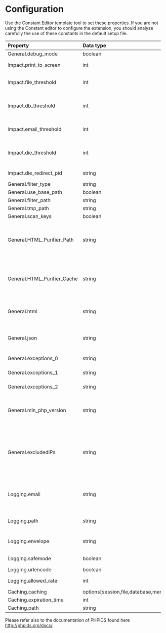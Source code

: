 Configuration
=============

Use the Constant Editor template tool to set these properties. If you are not using the Constant editor to configure the extension, you should analyze carefully the use of these constants in the default setup file.

<table>
<col width="10%" />
<col width="17%" />
<col width="27%" />
<col width="44%" />
<thead>
<tr class="header">
<th align="left">Property</th>
<th align="left">Data type</th>
<th align="left">Description</th>
<th align="left">Default</th>
</tr>
</thead>
<tbody>
<tr class="odd">
<td align="left">General.debug_mode</td>
<td align="left">boolean</td>
<td align="left">Turn on or off debug mode.</td>
<td align="left">0</td>
</tr>
<tr class="even">
<td align="left">Impact.print_to_screen</td>
<td align="left">int</td>
<td align="left">Threshold for showing an impact on the screen</td>
<td align="left">0</td>
</tr>
<tr class="odd">
<td align="left">Impact.file_threshold</td>
<td align="left">int</td>
<td align="left">Threshold for reporting an impact to the logfile defined in Logging.path</td>
<td align="left">0</td>
</tr>
<tr class="even">
<td align="left">Impact.db_threshold</td>
<td align="left">int</td>
<td align="left">Threshold for reporting an impact to the database shown in the PHPIDS backend module</td>
<td align="left">15</td>
</tr>
<tr class="odd">
<td align="left">Impact.email_threshold</td>
<td align="left">int</td>
<td align="left">Threshold for reporting an impact by e-mail specified in Logging.email</td>
<td align="left">20</td>
</tr>
<tr class="even">
<td align="left">Impact.die_threshold</td>
<td align="left">int</td>
<td align="left">Threshold for locking the homepage to the attacker with a session_destroy() and PHP die()</td>
<td align="left">65</td>
</tr>
<tr class="odd">
<td align="left">Impact.die_redirect_pid</td>
<td align="left">string</td>
<td align="left">pid or alias to redirect to after die</td>
<td align="left"></td>
</tr>
<tr class="even">
<td align="left">General.filter_type</td>
<td align="left">string</td>
<td align="left">Choose your filter type.</td>
<td align="left">xml</td>
</tr>
<tr class="odd">
<td align="left">General.use_base_path</td>
<td align="left">boolean</td>
<td align="left">Choose if base path is used.</td>
<td align="left">1</td>
</tr>
<tr class="even">
<td align="left">General.filter_path</td>
<td align="left">string</td>
<td align="left">Choose your filter file.</td>
<td align="left">default_filter.xml</td>
</tr>
<tr class="odd">
<td align="left">General.tmp_path</td>
<td align="left">string</td>
<td align="left">Choose your temp path.</td>
<td align="left">tmp</td>
</tr>
<tr class="even">
<td align="left">General.scan_keys</td>
<td align="left">boolean</td>
<td align="left">Use scan key</td>
<td align="left">0</td>
</tr>
<tr class="odd">
<td align="left">General.HTML_Purifier_Path</td>
<td align="left">string</td>
<td align="left">In case you want to use a different HTMLPurifier source, specify it here. By default, those files are used that are being shipped with PHPIDS</td>
<td align="left">IDS/vendors/htmlpurifier/HTMLPurifier.auto.php</td>
</tr>
<tr class="even">
<td align="left">General.HTML_Purifier_Cache</td>
<td align="left">string</td>
<td align="left">In case you want to use a different HTMLPurifier cache, specify it here. By default, those files are used that are being shipped with PHPIDS</td>
<td align="left">IDS/vendors/htmlpurifier/HTMLPurifier/DefinitionCache/Serializer</td>
</tr>
<tr class="odd">
<td align="left">General.html</td>
<td align="left">string</td>
<td align="left">Define which fields contain html and need preparation before hitting the PHPIDS rules</td>
<td align="left">__wysiwyg</td>
</tr>
<tr class="even">
<td align="left">General.json</td>
<td align="left">string</td>
<td align="left">Define which fields contain JSON data and should be treated as such for fewer false positives</td>
<td align="left">POST.__jsondata</td>
</tr>
<tr class="odd">
<td align="left">General.exceptions_0</td>
<td align="left">string</td>
<td align="left">Define which fields shouldn't be monitored</td>
<td align="left">GET.EXAMPLE1</td>
</tr>
<tr class="even">
<td align="left">General.exceptions_1</td>
<td align="left">string</td>
<td align="left">Define which fields shouldn't be monitored</td>
<td align="left">POST.EXAMPLE2</td>
</tr>
<tr class="odd">
<td align="left">General.exceptions_2</td>
<td align="left">string</td>
<td align="left">Define which fields shouldn't be monitored</td>
<td align="left">COOKIE.__utmz,COOKIE.__utmc,COOKIE.__gads,COOKIE._pk_ref_1_95c0,COOKIE._pk_ref_1_bdaa,/POST.<em>.__hmac/i,/GET.</em>.__hmac/i</td>
</tr>
<tr class="even">
<td align="left">General.min_php_version</td>
<td align="left">string</td>
<td align="left">PHPIDS should run with PHP 5.1.2 but this is untested - set this value to force compatibilty with minor versions</td>
<td align="left">5.1.6</td>
</tr>
<tr class="odd">
<td align="left">General.excludedIPs</td>
<td align="left">string</td>
<td align="left">comma separated list of IPs which are excluded from checking. You can enter IPs like for $TYPO3_CONF_VARS['SYS']['devIPmask'], meaning single IPs, IPs with wildcards and IPs with subnets</td>
<td align="left"></td>
</tr>
<tr class="even">
<td align="left">Logging.email</td>
<td align="left">string</td>
<td align="left">Address for reportings by E-Mail: If not specified the $TYPO3_CONF_VARS['BE'] ['warning_email_addr'] will be used</td>
<td align="left"></td>
</tr>
<tr class="odd">
<td align="left">Logging.path</td>
<td align="left">string</td>
<td align="left">If you use the PHPIDS logger you can define specific configuration here</td>
<td align="left">tmp/phpids_log.txt</td>
</tr>
<tr class="even">
<td align="left">Logging.envelope</td>
<td align="left">string</td>
<td align="left">Email logging: Note that enabling safemode you can prevent spam attempts</td>
<td align="left"></td>
</tr>
<tr class="odd">
<td align="left">Logging.safemode</td>
<td align="left">boolean</td>
<td align="left">Safemode for E-Mail logging.</td>
<td align="left">1</td>
</tr>
<tr class="even">
<td align="left">Logging.urlencode</td>
<td align="left">boolean</td>
<td align="left">urlencode for Email logging</td>
<td align="left">1</td>
</tr>
<tr class="odd">
<td align="left">Logging.allowed_rate</td>
<td align="left">int</td>
<td align="left">Allowed rate for Email logging</td>
<td align="left">15</td>
</tr>
<tr class="even">
<td align="left">Caching.caching</td>
<td align="left">options[session,file,database,memcached,none];</td>
<td align="left">Caching method</td>
<td align="left">file</td>
</tr>
<tr class="odd">
<td align="left">Caching.expiration_time</td>
<td align="left">int</td>
<td align="left">Caching expiration time</td>
<td align="left">600</td>
</tr>
<tr class="even">
<td align="left">Caching.path</td>
<td align="left">string</td>
<td align="left">File caching path</td>
<td align="left">tmp/default_filter.cache</td>
</tr>
</tbody>
</table>

Please refer also to the documentation of PHPIDS found here <http://phpids.org/docs/>.
